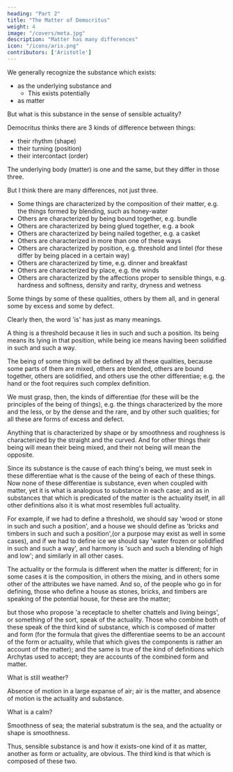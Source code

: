 ```yaml
---
heading: "Part 2"
title: "The Matter of Democritus"
weight: 4
image: "/covers/meta.jpg"
description: "Matter has many differences"
icon: "/icons/aris.png"
contributors: ['Aristotle']
---
```



We generally recognize the substance which exists:
- as the underlying substance and
  - This exists potentially
- as matter

But what is this substance in the sense of sensible actuality?

Democritus thinks there are 3 kinds of difference between things:
- their rhythm (shape)
- their turning (position)
- their intercontact (order)

The underlying body (matter) is one and the same, but they differ in those three.

But I think there are many differences, not just three. 

- Some things are characterized by the composition of their matter, e.g. the things formed by blending, such as honey-water
- Others are characterized by being bound together, e.g. bundle
- Others are characterized by being glued together, e.g. a book
- Others are characterized by being nailed together, e.g. a casket
- Others are characterized in more than one of these ways
- Others are characterized by position, e.g. threshold and lintel (for these differ by being placed in a certain way)
- Others are characterized by time, e.g. dinner and breakfast
- Others are characterized by place, e.g. the winds
- Others are characterized by the affections proper to sensible things, e.g. hardness and softness, density and rarity, dryness and wetness 

Some things by some of these qualities, others by them all, and in general some by excess and some by defect. 

Clearly then, the word 'is' has just as many meanings. 

A thing is a threshold because it lies in such and such a position. Its being means its lying in that position, while being ice means having been solidified in such and such a way. 

The being of some things will be defined by all these qualities, because some parts of them are mixed, others are blended, others are bound together, others are solidified, and others use the other differentiae; e.g. the hand or the foot requires such complex definition. 

We must grasp, then, the kinds of differentiae (for these will be the principles of the being of things), e.g. the things characterized by the more and the less, or by the dense and the rare, and by other such qualities; for all these are forms of excess and defect.


Anything that is characterized by shape or by smoothness and roughness is characterized by the straight and the curved. And for other things their being will mean their being mixed, and their not being will mean the opposite.

Since its substance is the cause of each thing's being, we must seek in these differentiae what is the cause of the being of each of these things. Now none of these differentiae is substance, even when coupled with matter, yet it is what is analogous to substance in each case; and as in substances that which is predicated of the matter is the actuality itself, in all other definitions also it is what most resembles full actuality. 

For example, if we had to define a threshold, we should say 'wood or stone in such and such a position', and a house we should define as 'bricks and timbers in such and such a position',(or a purpose may exist as well in some cases), and if we had to define ice we should say 'water frozen or solidified in such and such a way', and harmony is 'such and such a blending of high and low'; and similarly in all other cases.

The actuality or the formula is different when the matter is different; for in some cases it is the composition, in others the mixing, and in others some other of the attributes we have named. And so, of the people who go in for defining, those who define a house as stones, bricks, and timbers are speaking of the potential house, for these are the matter; 

but those who propose 'a receptacle to shelter chattels and living beings', or something of the sort, speak of the actuality. Those who combine both of these speak of the third kind of substance, which is composed of matter and form (for the formula that gives the differentiae seems to be an account of the form or actuality, while that which gives the components is rather an account of the matter); and the same is true of the kind of definitions which Archytas used to accept; they are accounts of the combined form and matter. 

What is still weather? 

Absence of motion in a large expanse of air; air is the matter, and absence of motion is the actuality and substance. 

What is a calm? 

Smoothness of sea; the material substratum is the sea, and the actuality or shape is smoothness. 

Thus, sensible substance is and how it exists-one kind of it as matter, another as form or actuality, are obvious. The third kind is that which is composed of these two.

